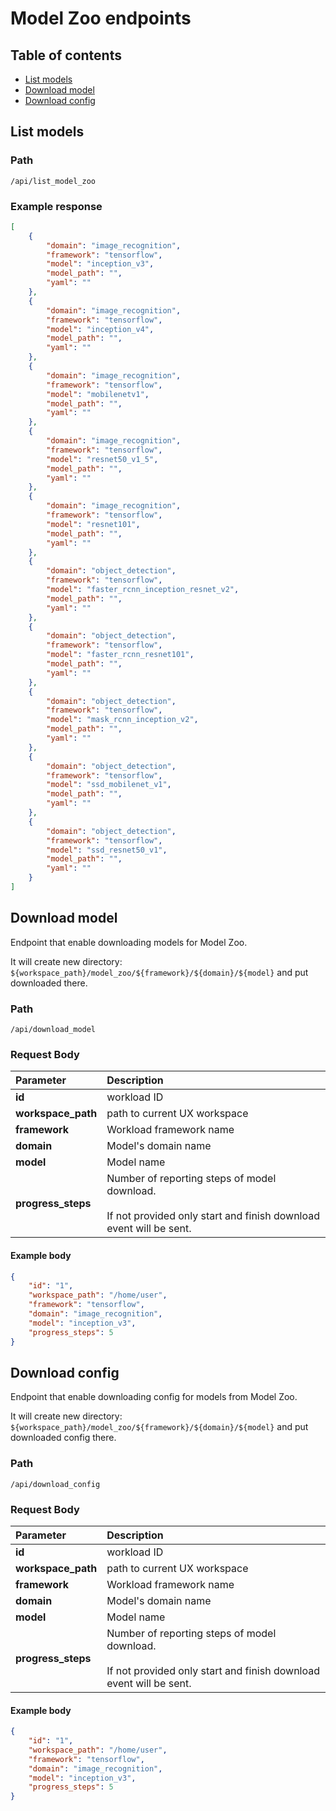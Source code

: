 # Model Zoo endpoints

## Table of contents
- [List models](#list-models)
- [Download model](#download-model)
- [Download config](#download-config)

## List models
### Path
`/api/list_model_zoo`

### Example response

```json
[
    {
        "domain": "image_recognition",
        "framework": "tensorflow",
        "model": "inception_v3",
        "model_path": "",
        "yaml": ""
    },
    {
        "domain": "image_recognition",
        "framework": "tensorflow",
        "model": "inception_v4",
        "model_path": "",
        "yaml": ""
    },
    {
        "domain": "image_recognition",
        "framework": "tensorflow",
        "model": "mobilenetv1",
        "model_path": "",
        "yaml": ""
    },
    {
        "domain": "image_recognition",
        "framework": "tensorflow",
        "model": "resnet50_v1_5",
        "model_path": "",
        "yaml": ""
    },
    {
        "domain": "image_recognition",
        "framework": "tensorflow",
        "model": "resnet101",
        "model_path": "",
        "yaml": ""
    },
    {
        "domain": "object_detection",
        "framework": "tensorflow",
        "model": "faster_rcnn_inception_resnet_v2",
        "model_path": "",
        "yaml": ""
    },
    {
        "domain": "object_detection",
        "framework": "tensorflow",
        "model": "faster_rcnn_resnet101",
        "model_path": "",
        "yaml": ""
    },
    {
        "domain": "object_detection",
        "framework": "tensorflow",
        "model": "mask_rcnn_inception_v2",
        "model_path": "",
        "yaml": ""
    },
    {
        "domain": "object_detection",
        "framework": "tensorflow",
        "model": "ssd_mobilenet_v1",
        "model_path": "",
        "yaml": ""
    },
    {
        "domain": "object_detection",
        "framework": "tensorflow",
        "model": "ssd_resnet50_v1",
        "model_path": "",
        "yaml": ""
    }
]
```

## Download model

Endpoint that enable downloading models for Model Zoo.

It will create new directory: `${workspace_path}/model_zoo/${framework}/${domain}/${model}` and put downloaded there. 

### Path
`/api/download_model`

### Request Body

| **Parameter** | **Description** |
|:----------|:------------|
| **id** | workload ID | True
| **workspace_path** | path to current UX workspace |
| **framework** | Workload framework name |
| **domain** | Model's domain name |
| **model** | Model name |
| **progress_steps** | Number of reporting steps of model download.<br><br>If not provided only start and finish download event will be sent. |

#### Example body
```json
{
    "id": "1",
    "workspace_path": "/home/user",
    "framework": "tensorflow",
    "domain": "image_recognition",
    "model": "inception_v3",
    "progress_steps": 5
}
```

## Download config

Endpoint that enable downloading config for models from Model Zoo.

It will create new directory: `${workspace_path}/model_zoo/${framework}/${domain}/${model}` and put downloaded config there. 

### Path
`/api/download_config`

### Request Body

| **Parameter** | **Description** |
|:----------|:------------|
| **id** | workload ID | True
| **workspace_path** | path to current UX workspace |
| **framework** | Workload framework name |
| **domain** | Model's domain name |
| **model** | Model name |
| **progress_steps** | Number of reporting steps of model download.<br><br>If not provided only start and finish download event will be sent. |

#### Example body
```json
{
    "id": "1",
    "workspace_path": "/home/user",
    "framework": "tensorflow",
    "domain": "image_recognition",
    "model": "inception_v3",
    "progress_steps": 5
}
```
